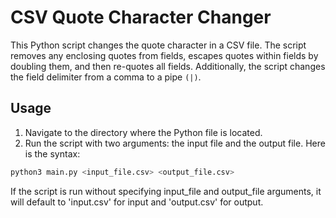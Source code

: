# CSV Quote Character Changer
This Python script changes the quote character in a CSV file. The script removes any enclosing quotes from fields, escapes quotes within fields by doubling them, and then re-quotes all fields. Additionally, the script changes the field delimiter from a comma to a pipe `(|)`.

## Usage
1. Navigate to the directory where the Python file is located.
2. Run the script with two arguments: the input file and the output file. Here is the syntax:


```sh
python3 main.py <input_file.csv> <output_file.csv>
```

If the script is run without specifying input_file and output_file arguments, it will default to 'input.csv' for input and 'output.csv' for output.